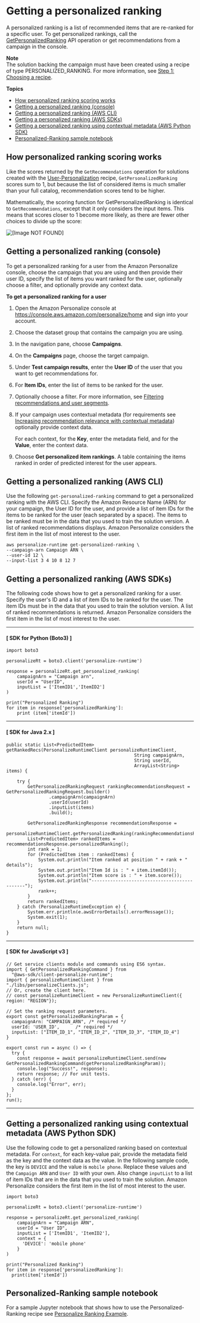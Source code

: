 # Getting a personalized ranking<a name="rankings"></a>

A personalized ranking is a list of recommended items that are re\-ranked for a specific user\. To get personalized rankings, call the [GetPersonalizedRanking](API_RS_GetPersonalizedRanking.md) API operation or get recommendations from a campaign in the console\.

**Note**  
The solution backing the campaign must have been created using a recipe of type PERSONALIZED\_RANKING\. For more information, see [Step 1: Choosing a recipe](working-with-predefined-recipes.md)\.

**Topics**
+ [How personalized ranking scoring works](#how-ranking-scoring-works)
+ [Getting a personalized ranking \(console\)](#get-ranking-recommendations-console)
+ [Getting a personalized ranking \(AWS CLI\)](#get-personalized-rankings-cli)
+ [Getting a personalized ranking \(AWS SDKs\)](#get-personalized-rankings-sdk)
+ [Getting a personalized ranking using contextual metadata \(AWS Python SDK\)](#personalized-ranking-contextual-metadata-example)
+ [Personalized\-Ranking sample notebook](#real-time-recommendations-personalized-ranking-example)

## How personalized ranking scoring works<a name="how-ranking-scoring-works"></a>

Like the scores returned by the `GetRecommendations` operation for solutions created with the [User\-Personalization](recommendations.md#how-recommendation-scoring-works) recipe, `GetPersonalizedRanking` scores sum to 1, but because the list of considered items is much smaller than your full catalog, recommendation scores tend to be higher\.

Mathematically, the scoring function for GetPersonalizedRanking is identical to `GetRecommendations`, except that it only considers the input items\. This means that scores closer to 1 become more likely, as there are fewer other choices to divide up the score:

![\[Image NOT FOUND\]](http://docs.aws.amazon.com/personalize/latest/dg/images/get_personalized_ranking.png)

## Getting a personalized ranking \(console\)<a name="get-ranking-recommendations-console"></a>

To get a personalized ranking for a user from the Amazon Personalize console, choose the campaign that you are using and then provide their user ID, specify the list of items you want ranked for the user, optionally choose a filter, and optionally provide any context data\. 

**To get a personalized ranking for a user**

1. Open the Amazon Personalize console at [https://console\.aws\.amazon\.com/personalize/home](https://console.aws.amazon.com/personalize/home) and sign into your account\. 

1. Choose the dataset group that contains the campaign you are using\.

1. In the navigation pane, choose **Campaigns**\.

1. On the **Campaigns** page, choose the target campaign\.

1.  Under **Test campaign results**, enter the **User ID** of the user that you want to get recommendations for\. 

1. For **Item IDs**, enter the list of items to be ranked for the user\.

1. Optionally choose a filter\. For more information, see [Filtering recommendations and user segments](filter.md)\. 

1. If your campaign uses contextual metadata \(for requirements see [Increasing recommendation relevance with contextual metadata](contextual-metadata.md)\) optionally provide context data\. 

   For each context, for the **Key**, enter the metadata field, and for the **Value**, enter the context data\. 

1. Choose **Get personalized item rankings**\. A table containing the items ranked in order of predicted interest for the user appears\. 

## Getting a personalized ranking \(AWS CLI\)<a name="get-personalized-rankings-cli"></a>

 Use the following `get-personalized-ranking` command to get a personalized ranking with the AWS CLI\. Specify the Amazon Resource Name \(ARN\) for your campaign, the User ID for the user, and provide a list of item IDs for the items to be ranked for the user \(each separated by a space\)\. The items to be ranked must be in the data that you used to train the solution version\. A list of ranked recommendations displays\. Amazon Personalize considers the first item in the list of most interest to the user\. 

```
aws personalize-runtime get-personalized-ranking \
--campaign-arn Campaign ARN \
--user-id 12 \
--input-list 3 4 10 8 12 7
```

## Getting a personalized ranking \(AWS SDKs\)<a name="get-personalized-rankings-sdk"></a>

The following code shows how to get a personalized ranking for a user\. Specify the user's ID and a list of item IDs to be ranked for the user\. The item IDs must be in the data that you used to train the solution version\. A list of ranked recommendations is returned\. Amazon Personalize considers the first item in the list of most interest to the user\.

------
#### [ SDK for Python \(Boto3\) ]

```
import boto3

personalizeRt = boto3.client('personalize-runtime')

response = personalizeRt.get_personalized_ranking(
    campaignArn = "Campaign arn",
    userId = "UserID",
    inputList = ['ItemID1','ItemID2']
)

print("Personalized Ranking")
for item in response['personalizedRanking']:
    print (item['itemId'])
```

------
#### [ SDK for Java 2\.x ]

```
public static List<PredictedItem> getRankedRecs(PersonalizeRuntimeClient personalizeRuntimeClient,
                                                String campaignArn,
                                                String userId,
                                                ArrayList<String> items) {

    try {
        GetPersonalizedRankingRequest rankingRecommendationsRequest = GetPersonalizedRankingRequest.builder()
                .campaignArn(campaignArn)
                .userId(userId)
                .inputList(items)
                .build();
  
        GetPersonalizedRankingResponse recommendationsResponse =
                personalizeRuntimeClient.getPersonalizedRanking(rankingRecommendationsRequest);
        List<PredictedItem> rankedItems = recommendationsResponse.personalizedRanking();
        int rank = 1;
        for (PredictedItem item : rankedItems) {
            System.out.println("Item ranked at position " + rank + " details");
            System.out.println("Item Id is : " + item.itemId());
            System.out.println("Item score is : " + item.score());
            System.out.println("---------------------------------------------");
            rank++;
        }
        return rankedItems;
    } catch (PersonalizeRuntimeException e) {
        System.err.println(e.awsErrorDetails().errorMessage());
        System.exit(1);
    }
    return null;
}
```

------
#### [ SDK for JavaScript v3 ]

```
// Get service clients module and commands using ES6 syntax.
import { GetPersonalizedRankingCommand } from
  "@aws-sdk/client-personalize-runtime";
import { personalizeRuntimeClient } from "./libs/personalizeClients.js";
// Or, create the client here.
// const personalizeRuntimeClient = new PersonalizeRuntimeClient({ region: "REGION"});

// Set the ranking request parameters.
export const getPersonalizedRankingParam = {
  campaignArn: "CAMPAIGN_ARN", /* required */
  userId: 'USER_ID',      /* required */
  inputList: ["ITEM_ID_1", "ITEM_ID_2", "ITEM_ID_3", "ITEM_ID_4"]
}

export const run = async () => {
  try {
    const response = await personalizeRuntimeClient.send(new GetPersonalizedRankingCommand(getPersonalizedRankingParam));
    console.log("Success!", response);
    return response; // For unit tests.
  } catch (err) {
    console.log("Error", err);
  }
};
run();
```

------

## Getting a personalized ranking using contextual metadata \(AWS Python SDK\)<a name="personalized-ranking-contextual-metadata-example"></a>

Use the following code to get a personalized ranking based on contextual metadata\. For `context`, for each key\-value pair, provide the metadata field as the key and the context data as the value\. In the following sample code, the key is `DEVICE` and the value is `mobile phone`\. Replace these values and the `Campaign ARN` and `User ID` with your own\. Also change `inputList` to a list of item IDs that are in the data that you used to train the solution\. Amazon Personalize considers the first item in the list of most interest to the user\.

```
import boto3

personalizeRt = boto3.client('personalize-runtime')

response = personalizeRt.get_personalized_ranking(
    campaignArn = "Campaign ARN",
    userId = "User ID",
    inputList = ['ItemID1', 'ItemID2'],
    context = {
      'DEVICE': 'mobile phone'
    }
)

print("Personalized Ranking")
for item in response['personalizedRanking']:
  print(item['itemId'])
```

## Personalized\-Ranking sample notebook<a name="real-time-recommendations-personalized-ranking-example"></a>

 For a sample Jupyter notebook that shows how to use the Personalized\-Ranking recipe see [Personalize Ranking Example](https://github.com/aws-samples/amazon-personalize-samples/blob/master/next_steps/core_use_cases/personalized_ranking/personalize_ranking_example.ipynb)\. 